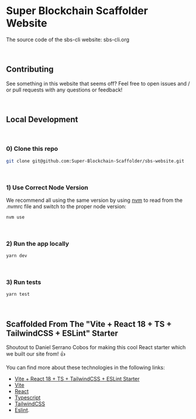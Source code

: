 # Super Blockchain Scaffolder Website

The source code of the sbs-cli website: sbs-cli.org

<br/>

## Contributing

See something in this website that seems off? Feel free to open issues and / or pull requests with any questions or feedback!

<br/>

## Local Development

<br/>

### 0) Clone this repo
```sh
git clone git@github.com:Super-Blockchain-Scaffolder/sbs-website.git
```

<br/>

### 1) Use Correct Node Version
We recommend all using the same version by using [nvm](https://github.com/nvm-sh/nvm) to read from the .nvmrc file and switch to the proper node version:
```sh
nvm use
```

<br/>

### 2) Run the app locally
```sh
yarn dev
```
<br/>

### 3) Run tests
```sh
yarn test
```

<br/>

## Scaffolded From The "Vite + React 18 + TS + TailwindCSS + ESLint" Starter

Shoutout to Daniel Serrano Cobos for making this cool React starter which we built our site from! 👍

You can find more about these technologies in the following links: 

- [Vite + React 18 + TS + TailwindCSS + ESLint Starter]()
- [Vite](https://vitejs.dev/)
- [React](https://reactjs.org/)
- [Typescript](https://www.typescriptlang.org/)
- [TailwindCSS](https://tailwindcss.com/)
- [Eslint](https://eslint.org/).

